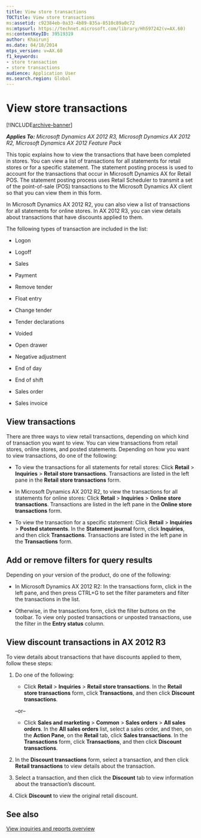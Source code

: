 ```yaml
---
title: View store transactions
TOCTitle: View store transactions
ms:assetid: c92384eb-0a33-4b89-835a-8510c89a0c72
ms:mtpsurl: https://technet.microsoft.com/library/Hh597242(v=AX.60)
ms:contentKeyID: 39519319
author: Khairunj
ms.date: 04/18/2014
mtps_version: v=AX.60
f1_keywords:
- store transaction
- store transactions
audience: Application User
ms.search.region: Global
---
```


# View store transactions 


[!INCLUDE[archive-banner](includes/archive-banner.md)]


_**Applies To:** Microsoft Dynamics AX 2012 R3, Microsoft Dynamics AX 2012 R2, Microsoft Dynamics AX 2012 Feature Pack_

This topic explains how to view the transactions that have been completed in stores. You can view a list of transactions for all statements for retail stores or for a specific statement. The statement posting process is used to account for the transactions that occur in Microsoft Dynamics AX for Retail POS. The statement posting process uses Retail Scheduler to transmit a set of the point-of-sale (POS) transactions to the Microsoft Dynamics AX client so that you can view them in this form.

In Microsoft Dynamics AX 2012 R2, you can also view a list of transactions for all statements for online stores. In AX 2012 R3, you can view details about transactions that have discounts applied to them.

The following types of transaction are included in the list:

  - Logon

  - Logoff

  - Sales

  - Payment

  - Remove tender

  - Float entry

  - Change tender

  - Tender declarations

  - Voided

  - Open drawer

  - Negative adjustment

  - End of day

  - End of shift

  - Sales order

  - Sales invoice

## View transactions

There are three ways to view retail transactions, depending on which kind of transaction you want to view. You can view transactions from retail stores, online stores, and posted statements. Depending on how you want to view transactions, do one of the following:

  - To view the transactions for all statements for retail stores: Click **Retail** \> **Inquiries** \> **Retail store transactions**. Transactions are listed in the left pane in the **Retail store transactions** form.

  - In Microsoft Dynamics AX 2012 R2, to view the transactions for all statements for online stores: Click **Retail** \> **Inquiries** \> **Online store transactions**. Transactions are listed in the left pane in the **Online store transactions** form.

  - To view the transaction for a specific statement: Click **Retail** \> **Inquiries** \> **Posted statements**. In the **Statement journal** form, click **Inquiries**, and then click **Transactions**. Transactions are listed in the left pane in the **Transactions** form.

## Add or remove filters for query results

Depending on your version of the product, do one of the following:

  - In Microsoft Dynamics AX 2012 R2: In the transactions form, click in the left pane, and then press CTRL+G to set the filter parameters and filter the transactions in the list.

  - Otherwise, in the transactions form, click the filter buttons on the toolbar. To view only posted transactions or unposted transactions, use the filter in the **Entry status** column.

## View discount transactions in AX 2012 R3

To view details about transactions that have discounts applied to them, follow these steps:

1.  Do one of the following:
    
      - Click **Retail** \> **Inquiries** \> **Retail store transactions**. In the **Retail store transactions** form, click **Transactions**, and then click **Discount transactions**.
    
    –or–
    
      - Click **Sales and marketing** \> **Common** \> **Sales orders** \> **All sales orders**. In the **All sales orders** list, select a sales order, and then, on the **Action Pane**, on the **Retail** tab, click **Sales transactions**. In the **Transactions** form, click **Transactions**, and then click **Discount transactions**.

2.  In the **Discount transactions** form, select a transaction, and then click **Retail transactions** to view details about the transaction.

3.  Select a transaction, and then click the **Discount** tab to view information about the transaction’s discount.

4.  Click **Discount** to view the original retail discount.

## See also

[View inquiries and reports overview](view-inquiries-and-reports-overview.md)

  


